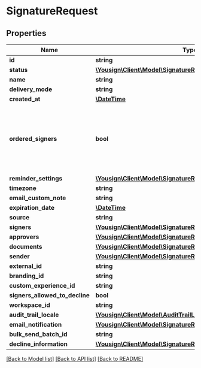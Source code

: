 # SignatureRequest

## Properties
Name | Type | Description | Notes
------------ | ------------- | ------------- | -------------
**id** | **string** |  | 
**status** | [**\Yousign\Client\Model\SignatureRequestStatus**](SignatureRequestStatus.md) |  | 
**name** | **string** |  | 
**delivery_mode** | **string** |  | 
**created_at** | [**\DateTime**](\DateTime.md) |  | 
**ordered_signers** | **bool** | Enable an ordered workflow, each signer will be requested to sign in a sequential order | 
**reminder_settings** | [**\Yousign\Client\Model\SignatureRequestInListReminderSettings**](SignatureRequestInListReminderSettings.md) |  | 
**timezone** | **string** |  | 
**email_custom_note** | **string** |  | 
**expiration_date** | [**\DateTime**](\DateTime.md) |  | 
**source** | **string** |  | 
**signers** | [**\Yousign\Client\Model\SignatureRequestInListSignersInner[]**](SignatureRequestInListSignersInner.md) |  | 
**approvers** | [**\Yousign\Client\Model\SignatureRequestInListApproversInner[]**](SignatureRequestInListApproversInner.md) |  | [optional] 
**documents** | [**\Yousign\Client\Model\SignatureRequestInListDocumentsInner[]**](SignatureRequestInListDocumentsInner.md) |  | 
**sender** | [**\Yousign\Client\Model\SignatureRequestInListSender**](SignatureRequestInListSender.md) |  | 
**external_id** | **string** |  | 
**branding_id** | **string** |  | 
**custom_experience_id** | **string** |  | 
**signers_allowed_to_decline** | **bool** |  | 
**workspace_id** | **string** |  | [optional] 
**audit_trail_locale** | [**\Yousign\Client\Model\AuditTrailLocale**](AuditTrailLocale.md) |  | 
**email_notification** | [**\Yousign\Client\Model\SignatureRequestEmailNotification**](SignatureRequestEmailNotification.md) |  | 
**bulk_send_batch_id** | **string** |  | 
**decline_information** | [**\Yousign\Client\Model\SignatureRequestDeclineInformation**](SignatureRequestDeclineInformation.md) |  | [optional] 

[[Back to Model list]](../../README.md#documentation-for-models) [[Back to API list]](../../README.md#documentation-for-api-endpoints) [[Back to README]](../../README.md)

